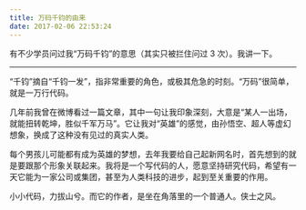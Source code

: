 ```yaml
---
title: 万码千钧的由来
date: 2017-02-06 22:53:24
---
```


有不少学员问过我“万码千钧”的意思（其实只被拦住问过 3 次）。我讲一下。

<!-- more -->

---

“千钧”摘自“千钧一发”，指非常重要的角色，或极其危急的时刻。“万码”很简单，就是一万行代码。

几年前我曾在微博看过一篇文章，其中一句让我印象深刻，大意是“某人一出场，就能扭转乾坤，胜似千军万马”。它让我对“英雄”的感觉，由孙悟空、超人等虚幻想象，换成了这种没有见过的真实人类。

每个男孩儿可能都有成为英雄的梦想，去年我要给自己起新网名时，首先想到的就是要跟那个形象关联起来。我将是一个写代码的人，愿意坚持研究代码，希望有一天它能为一家公司或集团，甚至为人类科技的进步，起到至关重要的作用。

小小代码，力拔山兮。而它的作者，是坐在角落里的一个普通人。​​​侠士之风。